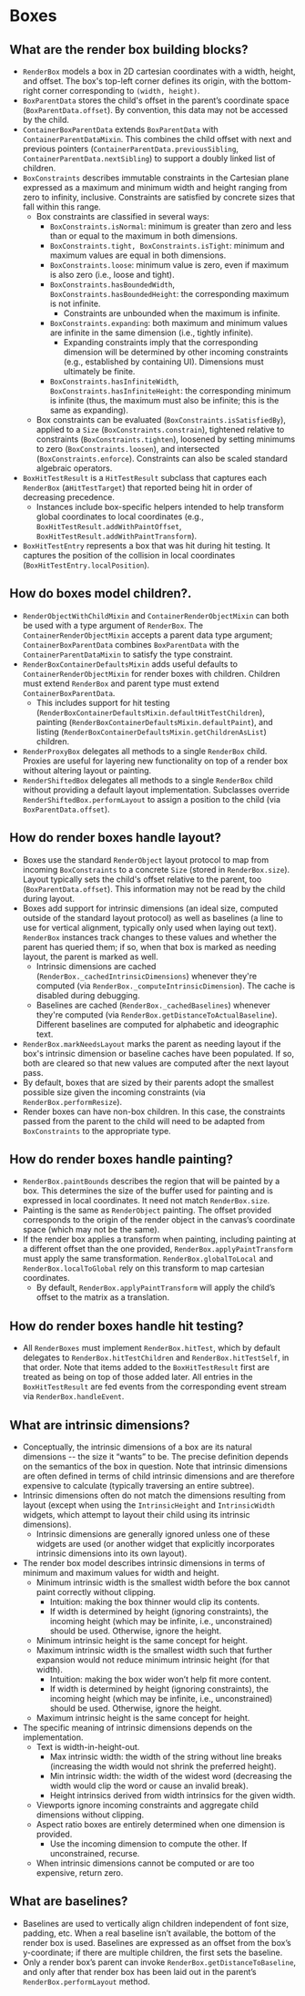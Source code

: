 # Boxes

## What are the render box building blocks?

* `RenderBox` models a box in 2D cartesian coordinates with a width, height, and offset. The box's top-left corner defines its origin, with the bottom-right corner corresponding to `(width, height)`.
* `BoxParentData` stores the child's offset in the parent’s coordinate space \(`BoxParentData.offset`\). By convention, this data may not be accessed by the child.
* `ContainerBoxParentData` extends `BoxParentData` with `ContainerParentDataMixin`. This combines the child offset with next and previous pointers \(`ContainerParentData.previousSibling`, `ContainerParentData.nextSibling`\) to support a doubly linked list of children.
* `BoxConstraints` describes immutable constraints in the Cartesian plane expressed as a maximum and minimum width and height ranging from zero to infinity, inclusive. Constraints are satisfied by concrete sizes that fall within this range.
  * Box constraints are classified in several ways:
    * `BoxConstraints.isNormal`: minimum is greater than zero and less than or equal to the maximum in both dimensions.
    * `BoxConstraints.tight, BoxConstraints.isTight`: minimum and maximum values are equal in both dimensions.
    * `BoxConstraints.loose`: minimum value is zero, even if maximum is also zero \(i.e., loose and tight\).
    * `BoxConstraints.hasBoundedWidth`, `BoxConstraints.hasBoundedHeight`: the corresponding maximum is not infinite.
      * Constraints are unbounded when the maximum is infinite.
    * `BoxConstraints.expanding`:  both maximum and minimum values are infinite in the same dimension \(i.e., tightly infinite\).
      * Expanding constraints imply that the corresponding dimension will be determined by other incoming constraints \(e.g., established by containing UI\). Dimensions must ultimately be finite.
    * `BoxConstraints.hasInfiniteWidth`, `BoxConstraints.hasInfiniteHeight`: the corresponding minimum is infinite \(thus, the maximum must also be infinite; this is the same as expanding\).
  * Box constraints can be evaluated \(`BoxConstraints.isSatisfiedBy`\), applied to a `Size` \(`BoxConstraints.constrain`\), tightened relative to constraints \(`BoxConstraints.tighten`\), loosened by setting minimums to zero \(`BoxConstraints.loosen`\), and intersected \(`BoxConstraints.enforce`\). Constraints can also be scaled standard algebraic operators.
* `BoxHitTestResult` is a `HitTestResult` subclass that captures each `RenderBox` \(a`HitTestTarget`\) that reported being hit in order of decreasing precedence.
  * Instances include box-specific helpers intended to help transform global coordinates to local coordinates \(e.g., `BoxHitTestResult.addWithPaintOffset`, `BoxHitTestResult.addWithPaintTransform`\).
* `BoxHitTestEntry` represents a box that was hit during hit testing. It captures the position of the collision in local coordinates \(`BoxHitTestEntry.localPosition`\).

## How do boxes model children?.

* `RenderObjectWithChildMixin` and `ContainerRenderObjectMixin` can both be used with a type argument of `RenderBox`. The `ContainerRenderObjectMixin` accepts a parent data type argument; `ContainerBoxParentData` combines `BoxParentData` with the `ContainerParentDataMixin` to satisfy the type constraint.
* `RenderBoxContainerDefaultsMixin` adds useful defaults to `ContainerRenderObjectMixin` for render boxes with children. Children must extend `RenderBox` and parent type must extend `ContainerBoxParentData`.
  * This includes support for hit testing \(`RenderBoxContainerDefaultsMixin.defaultHitTestChildren`\), painting \(`RenderBoxContainerDefaultsMixin.defaultPaint`\), and listing \(`RenderBoxContainerDefaultsMixin.getChildrenAsList`\) children.
* `RenderProxyBox` delegates all methods to a single `RenderBox` child. Proxies are useful for layering new functionality on top of a render box without altering layout or painting.
* `RenderShiftedBox` delegates all methods to a single `RenderBox` child without providing a default layout implementation. Subclasses override `RenderShiftedBox.performLayout` to assign a position to the child \(via `BoxParentData.offset`\). 

## How do render boxes handle layout?

* Boxes use the standard `RenderObject` layout protocol to map from incoming `BoxConstraints` to a concrete `Size` \(stored in `RenderBox.size`\). Layout typically sets the child's offset relative to the parent, too \(`BoxParentData.offset`\). This information may not be read by the child during layout.
* Boxes add support for intrinsic dimensions \(an ideal size, computed outside of the standard layout protocol\) as well as baselines \(a line to use for vertical alignment, typically only used when laying out text\). `RenderBox` instances track changes to these values and whether the parent has queried them; if so, when that box is marked as needing layout, the parent is marked as well.
  * Intrinsic dimensions are cached \(`RenderBox._cachedIntrinsicDimensions`\) whenever they're computed \(via `RenderBox._computeIntrinsicDimension`\). The cache is disabled during debugging.
  * Baselines are cached \(`RenderBox._cachedBaselines`\) whenever they're computed \(via `RenderBox.getDistanceToActualBaseline`\). Different baselines are computed for alphabetic and ideographic text.
* `RenderBox.markNeedsLayout` marks the parent as needing layout if the box's intrinsic dimension or baseline caches have been populated. If so, both are cleared so that new values are computed after the next layout pass.
* By default, boxes that are sized by their parents adopt the smallest possible size given the incoming constraints \(via `RenderBox.performResize`\).
* Render boxes can have non-box children. In this case, the constraints passed from the parent to the child will need to be adapted from `BoxConstraints` to the appropriate type.

## How do render boxes handle painting?

* `RenderBox.paintBounds` describes the region that will be painted by a box. This determines the size of the buffer used for painting and is expressed in local coordinates. It need not match `RenderBox.size`.
* Painting is the same as `RenderObject` painting. The offset provided corresponds to the origin of the render object in the canvas’s coordinate space \(which may not be the same\).
* If the render box applies a transform when painting, including painting at a different offset than the one provided, `RenderBox.applyPaintTransform` must apply the same transformation. `RenderBox.globalToLocal` and `RenderBox.localToGlobal` rely on this transform to map cartesian coordinates.
  * By default, `RenderBox.applyPaintTransform` will apply the child’s offset to the matrix as a translation.

## How do render boxes handle hit testing?

* All `RenderBoxes` must implement `RenderBox.hitTest`, which by default delegates to `RenderBox.hitTestChildren` and `RenderBox.hitTestSelf`, in that order. Note that items added to the `BoxHitTestResult` first are treated as being on top of those added later. All entries in the `BoxHitTestResult` are fed events from the corresponding event stream via `RenderBox.handleEvent`.

## What are intrinsic dimensions?

* Conceptually, the intrinsic dimensions of a box are its natural dimensions -- the size it “wants” to be. The precise definition depends on the semantics of the box in question. Note that intrinsic dimensions are often defined in terms of child intrinsic dimensions and are therefore expensive to calculate \(typically traversing an entire subtree\).
* Intrinsic dimensions often do not match the dimensions resulting from layout \(except when using the `IntrinsicHeight` and `IntrinsicWidth` widgets, which attempt to layout their child using its intrinsic dimensions\).
  * Intrinsic dimensions are generally ignored unless one of these widgets are used \(or another widget that explicitly incorporates intrinsic dimensions into its own layout\).
* The render box model describes intrinsic dimensions in terms of minimum and maximum values for width and height.
  * Minimum intrinsic width is the smallest width before the box cannot paint correctly without clipping.
    * Intuition: making the box thinner would clip its contents.
    * If width is determined by height \(ignoring constraints\), the incoming height \(which may be infinite, i.e., unconstrained\) should be used. Otherwise, ignore the height.
  * Minimum intrinsic height is the same concept for height.
  * Maximum intrinsic width is the smallest width such that further expansion would not reduce minimum intrinsic height \(for that width\).
    * Intuition: making the box wider won’t help fit more content.
    * If width is determined by height \(ignoring constraints\), the incoming height \(which may be infinite, i.e., unconstrained\) should be used. Otherwise, ignore the height.
  * Maximum intrinsic height is the same concept for height.
* The specific meaning of intrinsic dimensions depends on the implementation.
  * Text is width-in-height-out.
    * Max intrinsic width: the width of the string without line breaks \(increasing the width would not shrink the preferred height\).
    * Min intrinsic width: the width of the widest word \(decreasing the width would clip the word or cause an invalid break\).
    * Height intrinsics derived from width intrinsics for the given width.
  * Viewports ignore incoming constraints and aggregate child dimensions without clipping.
  * Aspect ratio boxes are entirely determined when one dimension is provided.
    * Use the incoming dimension to compute the other. If unconstrained, recurse.
  * When intrinsic dimensions cannot be computed or are too expensive, return zero.

## What are baselines?

* Baselines are used to vertically align children independent of font size, padding, etc. When a real baseline isn’t available, the bottom of the render box is used. Baselines are expressed as an offset from the box’s y-coordinate; if there are multiple children, the first sets the baseline.
* Only a render box’s parent can invoke `RenderBox.getDistanceToBaseline`, and only after that render box has been laid out in the parent’s `RenderBox.performLayout` method.

